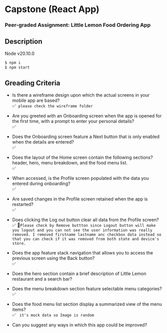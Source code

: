 
# Capstone (React App)
### Peer-graded Assignment: Little Lemon Food Ordering App

## Description
Node v20.10.0
```bash
$ npm i 
$ npm start
```

## Greading Criteria
- Is there a wireframe design upon which the actual screens in your mobile app are based?  
✅` please check the wireframe folder`

- Are you greeted with an Onboarding screen when the app is opened for the first time, with a prompt to enter your personal details?  
✅

- Does the Onboarding screen feature a Next button that is only enabled when the details are entered?  
✅

- Does the layout of the Home screen contain the following sections? header, hero, menu breakdown, and the food menu list.  
✅

- When accessed, is the Profile screen populated with the data you entered during onboarding?  
✅

- Are saved changes in the Profile screen retained when the app is restarted?  
✅

- Does clicking the Log out button clear all data from the Profile screen?  
✅
🚨`Please check by Remove buttton since Logout button will make you logout and you can not see the user information was really removed. I removed firstname lastname anc checkbox data instead so that you can check if it was removed from both state and device's store.`

- Does the app feature stack navigation that allows you to access the previous screen using the Back button?  
✅

- Does the hero section contain a brief description of Little Lemon restaurant and a search bar?  

- Does the menu breakdown section feature selectable menu categories?  
✅

- Does the food menu list section display a summarized view of the menu items?  
✅
` it's mock data so Image is random`

- Can you suggest any ways in which this app could be improved?  

